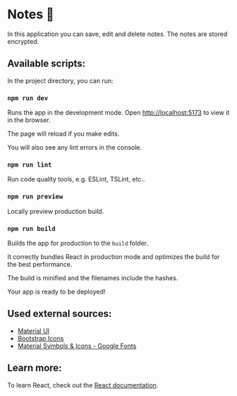 # Notes 📝

In this application you can save, edit and delete notes. The notes are stored encrypted.

## Available scripts:

In the project directory, you can run:

### `npm run dev`

Runs the app in the development mode.
Open [http://localhost:5173](http://localhost:5173) to view it in the browser.

The page will reload if you make edits.

You will also see any lint errors in the console.

### `npm run lint`

Run code quality tools, e.g. ESLint, TSLint, etc..

### `npm run preview`

Locally preview production build.

### `npm run build`

Builds the app for production to the `build` folder.

It correctly bundles React in production mode and optimizes the build for the best performance.

The build is minified and the filenames include the hashes.

Your app is ready to be deployed!

## Used external sources:

- [Material UI](https://mui.com/material-ui/)
- [Bootstrap Icons](https://icons.getbootstrap.com)
- [Material Symbols & Icons - Google Fonts](https://fonts.google.com/icons)

## Learn more:

To learn React, check out the [React documentation](https://react.dev).

